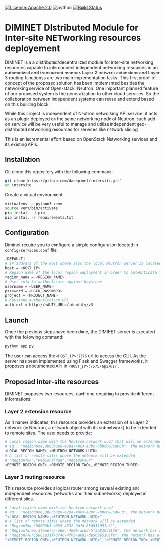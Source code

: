 [![License: Apache 2.0](https://img.shields.io/badge/License-Apache%202.0-green)](https://www.apache.org/licenses/LICENSE-2.0)
![python](https://img.shields.io/badge/python-3.5%20%7C%203.6%20%7C%203.7-blue)
[![Build Status](https://travis-ci.org/daespinel/intersite.svg?branch=master)](https://travis-ci.com/github/daespinel/intersite)

# DIMINET DIstributed Module for Inter-site NETworking resources deployement

DIMINET is a a distributed/decentralized module for inter-site networking resources capable to interconnect independent networking resources in an automatized and transparent manner. Layer 2 network extensions and Layer 3 routing functionss are two main implementation tasks. This first proof-of-concept of the proposed solution has been implemented besides the networking service of Open-stack, Neutron. One important planned feature of our proposed system is the generalization to other cloud services. So the collaboration between independent systems can reuse and extend based on this building block.

While this project is independent of Neutron networking API service, it acts as an plugin deployed on the same networking node of Neutron, such add-on service will be very useful to manage and utilize independent geo-distributed networking resources for services like network slicing.

This is an incremental effort based on OpenStack Networking services and its existing APIs. 


## Installation

Git clone this repository with the following command:

```bash
git clone https://github.com/daespinel/intersite.git`
cd intersite
```

Create a virtual environment.

```bash
virtualenv -p python3 venv
source venv/bin/activate
pip install -U pip
pip install -r requirements.txt
```

## Configuration

Diminet require you to configure a simple configuration located in `config/services.conf` file:

```bash
[DEFAULT]
# IP address of the Host where also the local Neutron server is located
host = <HOST_IP>
# Region Name of the local region deployment in order to autehnticate to the local Keystone service
region_name = <REGION_NAME>
# User info to authenticate against Keystone
username = <USER_NAME>
password = <USER_PASSWORD>
project = <PROJECT_NAME>
# Keystone authentication URL
auth url = http://<AUTH_URL>/identity/v3
```

## Launch

Once the previous steps have been done, the DIMINET server is executed with the following command:

```bash
python app.py
```

The user can access the `<HOST_IP>:7575` url to access the GUI. As the server has been implemented using Flask and Swagger frameworks, it proposes a documented API in `<HOST_IP>:7575/api/ui/` .

## Proposed inter-site resources

DIMINET proposes two resources, each one requiring to provide different informations:

### Layer 2 extension resource

As it names indicates, this resource provides an extension of a Layer 2 network (in Neutron, a network object with its subnetwork) to be extended to remote sites. The user needs to provide:

```bash
# Local region name with the Neutron network uuid that will be extended
# eg., "RegionOne,3b8360e6-e29a-4063-a8bc-7bbd0785d08b", the network has a CIDR 10.0.0.0/24
<LOCAL_REGION_NAME>,<NEUTRON_NETWORK_UUID>
# A list of remote sites where the network will be extended
# "RegionTwo","RegionThree","RegionFour"
<REMOTE_REGION_ONE>,<REMOTE_REGION_TWO>,<REMOTE_REGION_THREE>
```

### Layer 3 routing resource

This resource provides a logical router among several existing and independent resources (networks and their subnetworks) deployed in different sites.

```bash
# Local region name with the Neutron network uuid
# eg., "RegionOne,3b8360e6-e29a-4063-a8bc-7bbd0785d08b", the network has a CIDR 10.0.0.0/24
"<LOCAL_REGION_NAME>,<NEUTRON_NETWORK_UUID>"
# A list of remote sites where the network will be extended
# "RegionTwo,c58089b1-c083-4532-9d7d-85d531097a62",
# "RegionThree,3feae7ca-e66c-4006-aced-5f3a819c91f6", the network has a CIDR 10.0.1.0/24
# "RegionFour,5861e31f-074d-4f0b-a091-de569e5108fa", the network has a CIDR 10.0.2.0/24
"<REMOTE_REGION_ONE>,<NEUTRON_NETWORK_UUID>","<REMOTE_REGION_TWO>,<NEUTRON_NETWORK_UUID>","<REMOTE_REGION_THREE>,<NEUTRON_NETWORK_UUID>"
```

